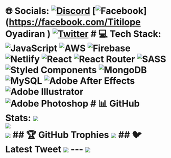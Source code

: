 #  🌐 Socials: [![Discord](https://img.shields.io/badge/Discord-%237289DA.svg?logo=discord&logoColor=white)](https://discord.gg/Khunley2509) [![Facebook](https://img.shields.io/badge/Facebook-%231877F2.svg?logo=Facebook&logoColor=white)](https://facebook.com/Titilope Oyadiran ) [![Twitter](https://img.shields.io/badge/Twitter-%231DA1F2.svg?logo=Twitter&logoColor=white)](https://twitter.com/Cryptorichk)   # 💻 Tech Stack: ![JavaScript](https://img.shields.io/badge/javascript-%23323330.svg?style=for-the-badge&logo=javascript&logoColor=%23F7DF1E) ![AWS](https://img.shields.io/badge/AWS-%23FF9900.svg?style=for-the-badge&logo=amazon-aws&logoColor=white) ![Firebase](https://img.shields.io/badge/firebase-%23039BE5.svg?style=for-the-badge&logo=firebase) ![Netlify](https://img.shields.io/badge/netlify-%23000000.svg?style=for-the-badge&logo=netlify&logoColor=#00C7B7) ![React](https://img.shields.io/badge/react-%2320232a.svg?style=for-the-badge&logo=react&logoColor=%2361DAFB) ![React Router](https://img.shields.io/badge/React_Router-CA4245?style=for-the-badge&logo=react-router&logoColor=white) ![SASS](https://img.shields.io/badge/SASS-hotpink.svg?style=for-the-badge&logo=SASS&logoColor=white) ![Styled Components](https://img.shields.io/badge/styled--components-DB7093?style=for-the-badge&logo=styled-components&logoColor=white) ![MongoDB](https://img.shields.io/badge/MongoDB-%234ea94b.svg?style=for-the-badge&logo=mongodb&logoColor=white) ![MySQL](https://img.shields.io/badge/mysql-%2300f.svg?style=for-the-badge&logo=mysql&logoColor=white) ![Adobe After Effects](https://img.shields.io/badge/Adobe%20After%20Effects-9999FF.svg?style=for-the-badge&logo=Adobe%20After%20Effects&logoColor=white) ![Adobe Illustrator](https://img.shields.io/badge/adobeillustrator-%23FF9A00.svg?style=for-the-badge&logo=adobeillustrator&logoColor=white) ![Adobe Photoshop](https://img.shields.io/badge/adobephotoshop-%2331A8FF.svg?style=for-the-badge&logo=adobephotoshop&logoColor=white) # 📊 GitHub Stats: ![](https://github-readme-stats.vercel.app/api?username=Kunleoyadiran&theme=dark&hide_border=false&include_all_commits=false&count_private=false)<br/> ![](https://github-readme-streak-stats.herokuapp.com/?user=Kunleoyadiran&theme=dark&hide_border=false)<br/> ![](https://github-readme-stats.vercel.app/api/top-langs/?username=Kunleoyadiran&theme=dark&hide_border=false&include_all_commits=false&count_private=false&layout=compact)  ## 🏆 GitHub Trophies ![](https://github-profile-trophy.vercel.app/?username=Kunleoyadiran&theme=radical&no-frame=false&no-bg=true&margin-w=4)  ## 🐦 Latest Tweet [![](https://gtce.itsvg.in/api?username=Cryptorichk)](https://github.com/VishwaGauravIn/github-twitter-card-embed)  --- [![](https://visitcount.itsvg.in/api?id=Kunleoyadiran&icon=0&color=0)](https://visitcount.itsvg.in)  <!-- Proudly created with GPRM ( https://gprm.itsvg.in ) -->
